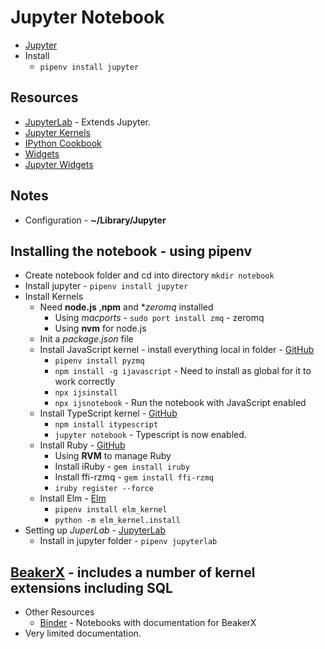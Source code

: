 # Jupyter Notebook
* [Jupyter](http://jupyter.org)
* Install
    * `pipenv install jupyter`

## Resources
* [JupyterLab](http://jupyterlab.readthedocs.io/en/stable/) - Extends Jupyter.
* [Jupyter Kernels](https://github.com/jupyter/jupyter/wiki/Jupyter-kernels)
* [IPython Cookbook](http://ipython-books.github.io)
* [Widgets](https://ipywidgets.readthedocs.io/en/latest/index.html)
* [Jupyter Widgets](https://github.com/jupyter-widgets)

## Notes
* Configuration - **~/Library/Jupyter**

## Installing the notebook - using pipenv
* Create notebook folder and cd into directory `mkdir notebook` 
* Install jupyter - `pipenv install jupyter`
* Install Kernels
    * Need **node.js** ,**npm** and **zeromq* installed
        * Using *macports* - `sudo port install zmq` - zeromq
        * Using **nvm** for node.js
    * Init a *package.json* file
    * Install JavaScript kernel - install everything local in folder - [GitHub](https://github.com/n-riesco/ijavascript)
        * `pipenv install pyzmq`
        * `npm install -g ijavascript` - Need to install as global for it to work correctly
        * `npx ijsinstall`
        * `npx ijsnotebook` - Run the notebook with JavaScript enabled
    * Install TypeScript kernel - [GitHub](https://github.com/nearbydelta/itypescript)
        * `npm install itypescript`
        * `jupyter notebook` - Typescript is now enabled.
    * Install Ruby - [GitHub](https://github.com/SciRuby/iruby)
        * Using **RVM** to manage Ruby
        * Install iRuby - `gem install iruby`
        * Install ffi-rzmq - `gem install ffi-rzmq`
        * `iruby register --force`
    * Install Elm - [Elm](https://github.com/abingham/jupyter-elm-kernel)
        * `pipenv install elm_kernel`
        * `python -m elm_kernel.install`
* Setting up *JuperLab* - [JupyterLab](http://jupyterlab.readthedocs.io/en/stable/index.html)
    * Install in jupyter folder - `pipenv jupyterlab`

## [BeakerX](http://beakerx.com) - includes a number of kernel extensions including SQL
* Other Resources
    * [Binder](https://mybinder.org/v2/gh/twosigma/beakerx/0.15.2?filepath=StartHere.ipynb) - Notebooks with documentation for BeakerX
* Very limited documentation.
